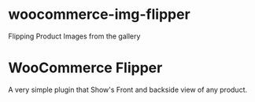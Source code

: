 # woocommerce-img-flipper
Flipping Product Images from the gallery

WooCommerce Flipper
=================================

 A very simple plugin that Show's Front and backside view of any product.
